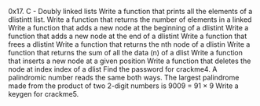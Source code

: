 0x17. C - Doubly linked lists
Write a function that prints all the elements of a dlistintt list.
Write a function that returns the number of elements in a linked
Write a function that adds a new node at the beginning of a dlistint
Write a function that adds a new node at the end of a dlistint
Write a function that frees a dlistint
Write a function that returns the nth node of a dlistin
Write a function that returns the sum of all the data (n) of a dlist
Write a function that inserts a new node at a given position
Write a function that deletes the node at index index of a dlist
Find the password for crackme4.
A palindromic number reads the same both ways. The largest palindrome
made from the product of two 2-digit numbers is 9009 = 91 × 9
Write a keygen for crackme5.
